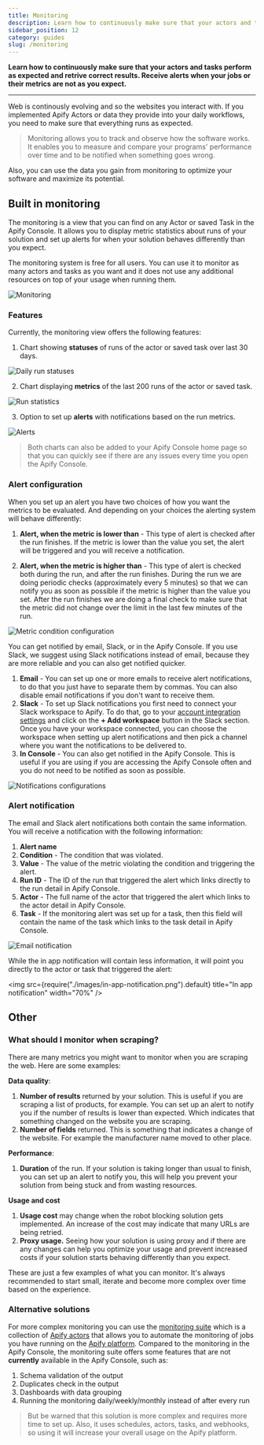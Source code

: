 ```yaml
---
title: Monitoring
description: Learn how to continuously make sure that your actors and tasks. Re perform as expected and retrive correct results. Receive alerts when your jobs or their metrics are not as you expect.
sidebar_position: 12
category: guides
slug: /monitoring
---
```


**Learn how to continuously make sure that your actors and tasks perform as expected and retrive correct results. Receive alerts when your jobs or their metrics are not as you expect.**

---

Web is continously evolving and so the websites you interact with. If you implemented Apify Actors or data they provide into your daily workflows, you need to make sure that everything runs as expected.

> Monitoring allows you to track and observe how the software works. It enables you to measure and compare your programs' performance over time and to be notified when something goes wrong.

Also, you can use the data you gain from monitoring to optimize your software and maximize its potential.

## Built in monitoring

The monitoring is a view that you can find on any Actor or saved Task in the Apify Console. It allows you to display metric statistics about runs of your solution and set up alerts for when your solution behaves differently than you expect.

The monitoring system is free for all users. You can use it to monitor as many actors and tasks as you want and it does not use any additional resources on top of your usage when running them.

![Monitoring](./images/monitoring.png)

### Features

Currently, the monitoring view offers the following features:

1. Chart showing **statuses** of runs of the actor or saved task over last 30 days.

![Daily run statuses](./images/daily-run-statuses.png)

2. Chart displaying **metrics** of the last 200 runs of the actor or saved task.

![Run statistics](./images/run-statistics-chart.png)

3. Option to set up **alerts** with notifications based on the run metrics.

![Alerts](./images/alerts.png)

> Both charts can also be added to your Apify Console home page so that you can quickly see if there are any issues every time you open the Apify Console.

### Alert configuration

When you set up an alert you have two choices of how you want the metrics to be evaluated. And depending on your choices the alerting system will behave differently:

1. **Alert, when the metric is lower than** - This type of alert is checked after the run finishes. If the metric is lower than the value you set, the alert will be triggered and you will receive a notification.

2. **Alert, when the metric is higher than** - This type of alert is checked both during the run, and after the run finishes. During the run we are doing periodic checks (approximately every 5 minutes) so that we can notify you as soon as possible if the metric is higher than the value you set. After the run finishes we are doing a final check to make sure that the metric did not change over the limit in the last few minutes of the run.

![Metric condition configuration](./images/metric-options.png)

You can get notified by email, Slack, or in the Apify Console. If you use Slack, we suggest using Slack notifications instead of email, because they are more reliable and you can also get notified quicker.

1. **Email** - You can set up one or more emails to receive alert notifications, to do that you just have to separate them by commas. You can also disable email notifications if you don't want to receive them.
2. **Slack** - To set up Slack notifications you first need to connect your Slack workspace to Apify. To do that, go to your [account integration settings](https://console.apify.com/account/integrations) and click on the **+ Add workspace** button in the Slack section. Once you have your workspace connected, you can choose the workspace when setting up alert notifications and then pick a channel where you want the notifications to be delivered to.
3. **In Console** - You can also get notified in the Apify Console. This is useful if you are using if you are accessing the Apify Console often and you do not need to be notified as soon as possible.

![Notifications configurations](./images/notifications.png)

### Alert notification

The email and Slack alert notifications both contain the same information. You will receive a notification with the following information:

1. **Alert name**
2. **Condition** - The condition that was violated.
3. **Value** - The value of the metric violating the condition and triggering the alert.
4. **Run ID** - The ID of the run that triggered the alert which links directly to the run detail in Apify Console.
5. **Actor** - The full name of the actor that triggered the alert which links to the actor detail in Apify Console.
6. **Task** - If the monitoring alert was set up for a task, then this field will contain the name of the task which links to the task detail in Apify Console.

![Email notification](./images/email-notification.png)

While the in app notification will contain less information, it will point you directly to the actor or task that triggered the alert:

 <img src={require("./images/in-app-notification.png").default} title="In app notification" width="70%" />

## Other

### What should I monitor when scraping?

There are many metrics you might want to monitor when you are scraping the web. Here are some examples:

**Data quality**:

1. **Number of results** returned by your solution. This is useful if you are scraping a list of products, for example. You can set up an alert to notify you if the number of results is lower than expected. Which indicates that something changed on the website you are scraping.
2. **Number of fields** returned. This is something that indicates a change of the website. For example the manufacturer name moved to other place.

**Performance**:

1. **Duration** of the run. If your solution is taking longer than usual to finish, you can set up an alert to notify you, this will help you prevent your solution from being stuck and from wasting resources.

**Usage and cost**

1. **Usage cost** may change when the robot blocking solution gets implemented. An increase of the cost may indicate that many URLs are being retried.
2. **Proxy usage.** Seeing how your solution is using proxy and if there are any changes can help you optimize your usage and prevent increased costs if your solution starts behaving differently than you expect.

These are just a few examples of what you can monitor. It's always recommended to start small, iterate and become more complex over time based on the experience.

### Alternative solutions

For more complex monitoring you can use the [monitoring suite](https://apify.com/apify/monitoring) which is a collection of [Apify actors](../actors/index.md) that allows you to automate the monitoring of jobs you have running on the [Apify platform](https://apify.com). Compared to the monitoring in the Apify Console, the monitoring suite offers some features that are not **currently** available in the Apify Console, such as:

1. Schema validation of the output
2. Duplicates check in the output
3. Dashboards with data grouping
4. Running the monitoring daily/weekly/monthly instead of after every run

> But be warned that this solution is more complex and requires more time to set up. Also, it uses schedules, actors, tasks, and webhooks, so using it will increase your overall usage on the Apify platform.
